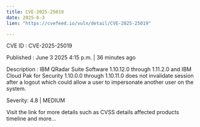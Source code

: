 ```yaml
---
title: CVE-2025-25019
date: 2025-6-3
lien: "https://cvefeed.io/vuln/detail/CVE-2025-25019"

---
```


CVE ID : CVE-2025-25019

Published :  June 3
2025
4:15 p.m. | 36 minutes ago

Description : IBM QRadar Suite Software 1.10.12.0 through 1.11.2.0 and IBM Cloud Pak for Security 1.10.0.0 through 1.10.11.0 does not invalidate session after a logout which could allow a user to impersonate another user on the system.

Severity: 4.8 | MEDIUM

Visit the link for more details
such as CVSS details
affected products
timeline
and more...
